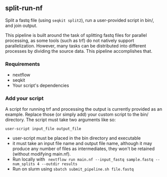 ## split-run-nf

Split a fastq file (using `seqkit split2`), run a user-provided script in bin/, and join output.

This pipeline is built around the task of splitting fastq files for parallel processing, as some tools (such as trf) do not natively support parallelization. 
However, many tasks can be distributed into different processes by dividing the source data. This pipeline accomplishes that.

### Requirements

* nextflow
* seqkit
* Your script's dependencies

### Add your script
A script for running trf and processing the output is currently provided as an example. Replace those (or simply add) your custom script to the bin/ directory.
The script must take two arguments like so:

```
user-script input_file output_file
```

* user-script must be placed in the bin directory and executable
* it must take an input file name and output file name, although it may produce any number of files as intermediates, they won't be retained (without modifying main.nf).
* Run locally with ` nextflow run main.nf --input_fastq sample.fastq --num_splits 4 --outdir results`
* Run on slurm using `sbatch submit_pipeline.sh file.fastq`
